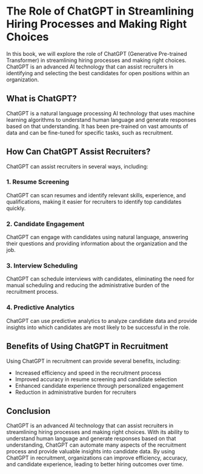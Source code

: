 The Role of ChatGPT in Streamlining Hiring Processes and Making Right Choices
===========================================================================================

In this book, we will explore the role of ChatGPT (Generative Pre-trained Transformer) in streamlining hiring processes and making right choices. ChatGPT is an advanced AI technology that can assist recruiters in identifying and selecting the best candidates for open positions within an organization.

What is ChatGPT?
----------------

ChatGPT is a natural language processing AI technology that uses machine learning algorithms to understand human language and generate responses based on that understanding. It has been pre-trained on vast amounts of data and can be fine-tuned for specific tasks, such as recruitment.

How Can ChatGPT Assist Recruiters?
----------------------------------

ChatGPT can assist recruiters in several ways, including:

### 1. Resume Screening

ChatGPT can scan resumes and identify relevant skills, experience, and qualifications, making it easier for recruiters to identify top candidates quickly.

### 2. Candidate Engagement

ChatGPT can engage with candidates using natural language, answering their questions and providing information about the organization and the job.

### 3. Interview Scheduling

ChatGPT can schedule interviews with candidates, eliminating the need for manual scheduling and reducing the administrative burden of the recruitment process.

### 4. Predictive Analytics

ChatGPT can use predictive analytics to analyze candidate data and provide insights into which candidates are most likely to be successful in the role.

Benefits of Using ChatGPT in Recruitment
----------------------------------------

Using ChatGPT in recruitment can provide several benefits, including:

* Increased efficiency and speed in the recruitment process
* Improved accuracy in resume screening and candidate selection
* Enhanced candidate experience through personalized engagement
* Reduction in administrative burden for recruiters

Conclusion
----------

ChatGPT is an advanced AI technology that can assist recruiters in streamlining hiring processes and making right choices. With its ability to understand human language and generate responses based on that understanding, ChatGPT can automate many aspects of the recruitment process and provide valuable insights into candidate data. By using ChatGPT in recruitment, organizations can improve efficiency, accuracy, and candidate experience, leading to better hiring outcomes over time.
